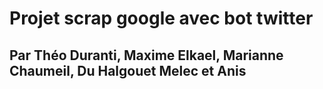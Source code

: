 <h1> Projet scrap google avec bot twitter </h1>
<h2> Par Théo Duranti, Maxime Elkael, Marianne Chaumeil, Du Halgouet Melec et Anis </h2>
